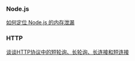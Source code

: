 ### Node.js
[如何定位 Node.js 的内存泄漏](http://web.jobbole.com/85684/)

### HTTP
[谈谈HTTP协议中的短轮询、长轮询、长连接和短连接](http://web.jobbole.com/85541/)
